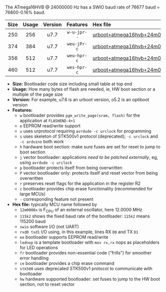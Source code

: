 The ATmega16HVB @ 24000000 Hz has a SWIO baud rate of 76677 baud = 76800-0.16% baud.

|Size|Usage|Version|Features|Hex file|
|:-:|:-:|:-:|:-:|:--|
|250|256|u7.7|`w-u-jpr--`|[urboot+atmega16hvb+24m0000x+++76k8_swio_rxb0_txb1_lednop.hex](https://raw.githubusercontent.com/stefanrueger/urboot.hex/main/mcus/atmega16hvb/external_oscillator/fcpu+24m0000_Hz/br+++76k8_bps/urboot+atmega16hvb+24m0000x+++76k8_swio_rxb0_txb1_lednop.hex)|
|374|384|u7.7|`weu-jPr-c`|[urboot+atmega16hvb+24m0000x+++76k8_swio_rxb0_txb1_ee_lednop_fr_ce.hex](https://raw.githubusercontent.com/stefanrueger/urboot.hex/main/mcus/atmega16hvb/external_oscillator/fcpu+24m0000_Hz/br+++76k8_bps/urboot+atmega16hvb+24m0000x+++76k8_swio_rxb0_txb1_ee_lednop_fr_ce.hex)|
|356|512|u7.7|`weu-hpr-c`|[urboot+atmega16hvb+24m0000x+++76k8_swio_rxb0_txb1_ee_lednop_fr_ce_hw.hex](https://raw.githubusercontent.com/stefanrueger/urboot.hex/main/mcus/atmega16hvb/external_oscillator/fcpu+24m0000_Hz/br+++76k8_bps/urboot+atmega16hvb+24m0000x+++76k8_swio_rxb0_txb1_ee_lednop_fr_ce_hw.hex)|
|460|512|u7.7|`wes-hpr-c`|[urboot+atmega16hvb+24m0000x+++76k8_swio_rxb0_txb1_ee_lednop_fr_ce_stk500_hw.hex](https://raw.githubusercontent.com/stefanrueger/urboot.hex/main/mcus/atmega16hvb/external_oscillator/fcpu+24m0000_Hz/br+++76k8_bps/urboot+atmega16hvb+24m0000x+++76k8_swio_rxb0_txb1_ee_lednop_fr_ce_stk500_hw.hex)|

- **Size:** Bootloader code size including small table at top end
- **Usage:** How many bytes of flash are needed, ie, HW boot section or a multiple of the page size
- **Version:** For example, u7.6 is an urboot version, o5.2 is an optiboot version
- **Features:**
  + `w` bootloader provides `pgm_write_page(sram, flash)` for the application at `FLASHEND-4+1`
  + `e` EEPROM read/write support
  + `u` uses urprotocol requiring `avrdude -c urclock` for programming
  + `s` uses skeleton of STK500v1 protocol (deprecated); `-c urclock` and `-c arduino` both work
  + `h` hardware boot section: make sure fuses are set for reset to jump to boot section
  + `j` vector bootloader: applications *need to be patched externally*, eg, using `avrdude -c urclock`
  + `p` bootloader protects itself from being overwritten
  + `P` vector bootloader only: protects itself and reset vector from being overwritten
  + `r` preserves reset flags for the application in the register R2
  + `c` bootloader provides chip erase functionality (recommended for large MCUs)
  + `-` corresponding feature not present
- **Hex file:** typically MCU name followed by
  + `12m0000x` is F<sub>CPU</sub> of an external oscillator, here 12.0000 MHz
  + `115k2` shows the fixed baud rate of the bootloader: `115k2` means 115200 baud
  + `swio` software I/O (not UART)
  + `rxd0 txd1` I/O using, in this example, lines RX `D0` and TX `D1`
  + `ee` bootloader supports EEPROM read/write
  + `lednop` is a template bootloader with `mov rx,rx` nops as placeholders for LED operations
  + `fr` bootloader provides non-essential code ("frills") for smoother error handling
  + `ce` bootloader provides a chip erase command
  + `stk500` uses deprecated STK500v1 protocol to communicate with bootloader
  + `hw` hardware supported bootloader: set fuses to jump to the HW boot section, not to reset vector
